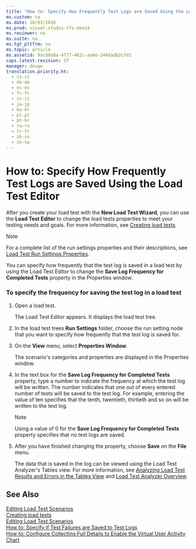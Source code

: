 ```yaml
---
title: "How to: Specify How Frequently Test Logs are Saved Using the Load Test Editor"
ms.custom: na
ms.date: 10/03/2016
ms.prod: visual-studio-tfs-dev14
ms.reviewer: na
ms.suite: na
ms.tgt_pltfrm: na
ms.topic: article
ms.assetid: 9ac88d8a-4777-462c-aa0e-244dadb2cfd1
caps.latest.revision: 27
manager: douge
translation.priority.ht: 
  - cs-cz
  - de-de
  - es-es
  - fr-fr
  - it-it
  - ja-jp
  - ko-kr
  - pl-pl
  - pt-br
  - ru-ru
  - tr-tr
  - zh-cn
  - zh-tw
---
```

# How to: Specify How Frequently Test Logs are Saved Using the Load Test Editor
After you create your load test with the **New Load Test Wizard**, you can use the **Load Test Editor** to change the load tests properties to meet your testing needs and goals. For more information, see [Creating load tests](../Topic/Creating%20load%20tests.md).  
  
> [!NOTE]
>  For a complete list of the run settings properties and their descriptions, see [Load Test Run Settings Properties](../dv_TeamTestALM/Load-Test-Run-Settings-Properties.md).  
  
 You can specify how frequently that the test log is saved in a load test by using the Load Test Editor to change the **Save Log Frequency for Completed Tests** property in the Properties window.  
  
### To specify the frequency for saving the test log in a load test  
  
1.  Open a load test.  
  
     The Load Test Editor appears. It displays the load test tree.  
  
2.  In the load test trees **Run Settings** folder, choose the run setting node that you want to specify how frequently that the test log is saved for.  
  
3.  On the **View** menu, select **Properties Window**.  
  
     The scenario's categories and properties are displayed in the Properties window.  
  
4.  In the text box for the **Save Log Frequency for Completed Tests** property, type a number to indicate the frequency at which the test log will be written. The number indicates that one out of every entered number of tests will be saved to the test log. For example, entering the value of ten specifies that the tenth, twentieth, thirtieth and so on will be written to the test log.  
  
    > [!NOTE]
    >  Using a value of 0 for the **Save Log Frequency for Completed Tests** property specifies that no test logs are saved.  
  
5.  After you have finished changing the property, choose **Save** on the **File** menu.  
  
     The data that is saved in the log can be viewed using the Load Test Analyzer's Tables view. For more information, see [Analyzing Load Test Results and Errors in the Tables View](../dv_TeamTestALM/Analyzing-Load-Test-Results-and-Errors-in-the-Tables-View-of-the-Load-Test-Analyzer.md) and [Load Test Analyzer Overview](../dv_TeamTestALM/Load-Test-Analyzer-Overview.md).  
  
## See Also  
 [Editing Load Test Scenarios](../dv_TeamTestALM/Editing-Load-Test-Scenarios-Using-the-Load-Test-Editor.md)   
 [Creating load tests](../Topic/Creating%20load%20tests.md)   
 [Editing Load Test Scenarios](../dv_TeamTestALM/Editing-Load-Test-Scenarios-Using-the-Load-Test-Editor.md)   
 [How to: Specify if Test Failures are Saved to Test Logs](../dv_TeamTestALM/How-to--Specify-if-Test-Failures-are-Saved-to-Test-Logs-Using-the-Load-Test-Editor.md)   
 [How to: Configure Collecting Full Details to Enable the Virtual User Activity Chart](../dv_TeamTestALM/How-to--Configure-Load-Tests-to-Collect-Full-Details-to-Enable-Virtual-User-Activity-in-Test-Results.md)